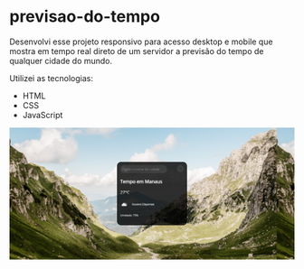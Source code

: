 # previsao-do-tempo
<p>Desenvolvi esse projeto responsivo para acesso desktop e mobile que mostra em tempo real direto de um servidor a previsão do tempo de qualquer cidade do mundo.</p>

<p>Utilizei as tecnologias:

 - HTML
 - CSS
 - JavaScript
 </p>
 
 <img src="https://raw.githubusercontent.com/Thiagogssx/aplicacao-previsao-do-tempo/e1bd21f0b8cb7ca762a3df0bf2396cabbc435204/assets/DevPrevisao.png">
